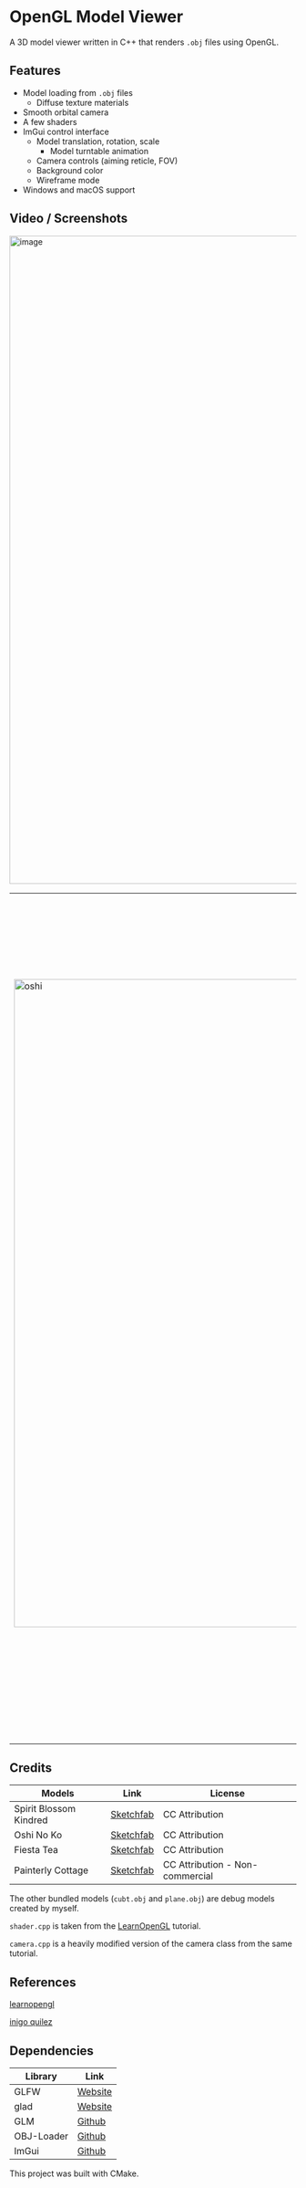 # OpenGL Model Viewer
A 3D model viewer written in C++ that renders `.obj` files using OpenGL.

## Features
* Model loading from `.obj` files
    * Diffuse texture materials
* Smooth orbital camera
* A few shaders
* ImGui control interface
    * Model translation, rotation, scale
        * Model turntable animation
    * Camera controls (aiming reticle, FOV)
    * Background color
    * Wireframe mode
 * Windows and macOS support

## Video / Screenshots
<img width="1136" alt="image" src="https://github.com/AaronTian-stack/opengl-model-viewer/assets/84607804/ba3491d0-77ca-4f1e-bc7c-30c9aaa24446">
<!-- https://github.com/AaronTian-stack/opengl-model-viewer/assets/84607804/6abf0c46-8ba4-4e96-8ccb-f5b8738f8b19 -->
<table>
  <tr>
    <td valign="center"> <img width="1136" alt="oshi" src="https://github.com/AaronTian-stack/opengl-model-viewer/assets/84607804/a869b98b-30f8-47b4-9d9b-1d1ae0646086"> <p align="center"> oshi.obj/mtl </p> </td>
    <td valign="center"> <img width="1136" alt="preview" src="https://github.com/AaronTian-stack/opengl-model-viewer/assets/84607804/322d2d3e-1615-41c7-8504-17d649190e3e"> <p align="center"> kind.obj/mtl </p> </td>
    <td valign="center"> <img width="1436" alt="oshi_squash" src="https://github.com/AaronTian-stack/opengl-model-viewer/assets/84607804/6aecdeb5-e630-4633-b0b6-b2a235612727"> <p align="center"> <sub>squish</sub> </p> </td>
  </tr>
 </table>

## Credits

| Models                 | Link | License |
|------------------------| --- | --- |
| Spirit Blossom Kindred | [Sketchfab](https://skfb.ly/6UFIA) | CC Attribution |
| Oshi No Ko             | [Sketchfab](https://skfb.ly/oHxLA) | CC Attribution |
| Fiesta Tea             | [Sketchfab](https://sketchfab.com/3d-models/fiesta-tea-8bde490c80444157b4545471d067423c) | CC Attribution |
| Painterly Cottage      | [Sketchfab](https://sketchfab.com/3d-models/painterly-cottage-0772aec70d584c60a27000af5f6c1ef4) | CC Attribution - Non-commercial |

The other bundled models (`cubt.obj` and `plane.obj`) are debug models created by myself.

`shader.cpp` is taken from the [LearnOpenGL](https://learnopengl.com/) tutorial. 

`camera.cpp` is a heavily modified version of the camera class from the same tutorial.

## References
[learnopengl](https://learnopengl.com/)

[inigo quilez](https://iquilezles.org/articles/palettes/)

## Dependencies

| Library    | Link                                         |
|------------|----------------------------------------------|
| GLFW       | [Website](https://www.glfw.org/)             |
| glad       | [Website](https://glad.dav1d.de/)            |
| GLM        | [Github](https://github.com/g-truc/glm)      |
| OBJ-Loader | [Github](https://github.com/Bly7/OBJ-Loader) |
| ImGui      | [Github](https://github.com/ocornut/imgui)   |

This project was built with CMake.
